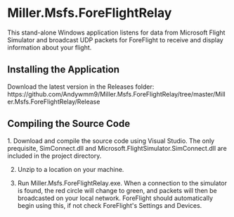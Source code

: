 <h1>Miller.Msfs.ForeFlightRelay</h1>
This stand-alone Windows application listens for data from Microsoft Flight Simulator and broadcast UDP packets for ForeFlight to receive and display information about your flight.

<h2>Installing the Application</h2>
Download the latest version in the Releases folder: https://github.com/Andywmm9/Miller.Msfs.ForeFlightRelay/tree/master/Miller.Msfs.ForeFlightRelay/Release


<h2>Compiling the Source Code</h2>
1. Download and compile the source code using Visual Studio.  The only prequisite, SimConnect.dll and Microsoft.FlightSimulator.SimConnect.dll are included in the project directory.

2. Unzip to a location on your machine.

3. Run Miller.Msfs.ForeFlightRelay.exe.  When a connection to the simulator is found, the red circle will change to green, and packets will then be broadcasted on your local network.  ForeFlight should automatically begin using this, if not check ForeFlight's Settings and Devices.

